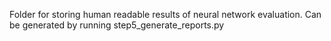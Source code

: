 Folder for storing human readable results of neural network evaluation. Can be generated by running step5_generate_reports.py
